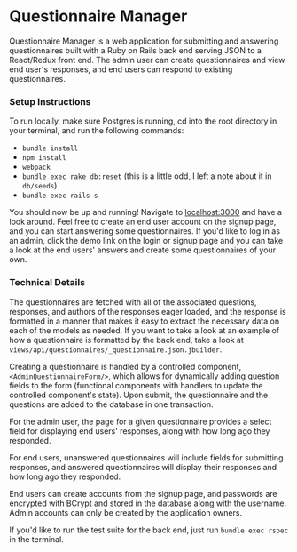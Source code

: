 # Questionnaire Manager

Questionnaire Manager is a web application for submitting and answering questionnaires built with a Ruby on Rails back end serving JSON to a React/Redux front end. The admin user can create questionnaires and view end user's responses, and end users can respond to existing questionnaires.

### Setup Instructions
To run locally, make sure Postgres is running, cd into the root directory in your terminal, and run the following commands:
* `bundle install`
* `npm install`
* `webpack`
* `bundle exec rake db:reset` (this is a little odd, I left a note about it in `db/seeds`)
* `bundle exec rails s`

You should now be up and running! Navigate to [localhost:3000](http://localhost:3000) and have a look around. Feel free to create an end user account on the signup page, and you can start answering some questionnaires. If you'd like to log in as an admin, click the demo link on the login or signup page and you can take a look at the end users' answers and create some questionnaires of your own.

### Technical Details
The questionnaires are fetched with all of the associated questions, responses, and authors of the responses eager loaded, and the response is formatted in a manner that makes it easy to extract the necessary data on each of the models as needed. If you want to take a look at an example of how a questionnaire is formatted by the back end, take a look at `views/api/questionnaires/_questionnaire.json.jbuilder`.

Creating a questionnaire is handled by a controlled component, `<AdminQuestionnaireForm/>`, which allows for dynamically adding question fields to the form (functional components with handlers to update the controlled component's state). Upon submit, the questionnaire and the questions are added to the database in one transaction.

For the admin user, the page for a given questionnaire provides a select field for displaying end users' responses, along with how long ago they responded.

For end users, unanswered questionnaires will include fields for submitting responses, and answered questionnaires will display their responses and how long ago they responded.

End users can create accounts from the signup page, and passwords are encrypted with BCrypt and stored in the database along with the username. Admin accounts can only be created by the application owners.

If you'd like to run the test suite for the back end, just run `bundle exec rspec` in the terminal.
